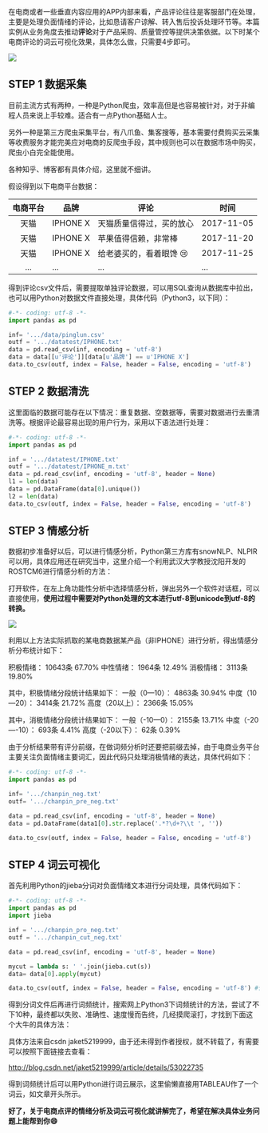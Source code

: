 ​        在电商或者一些垂直内容应用的APP内部来看，产品评论往往是客服部门在处理，主要是处理负面情绪的评论，比如恳请客户谅解、转入售后投诉处理环节等。本篇实例从业务角度去推动**评论**对于产品采购、质量管控等提供决策依据。以下时某个电商评论的词云可视化效果，具体怎么做，只需要4步即可。

![](http://p0bseao56.bkt.clouddn.com/ciyun.jpg)

## STEP 1 数据采集

目前主流方式有两种，一种是Python爬虫，效率高但是也容易被针对，对于非编程人员来说上手较难。适合有一点Python基础人士。

另外一种是第三方爬虫采集平台，有八爪鱼、集客搜等，基本需要付费购买云采集等收费服务才能完美应对电商的反爬虫手段，其中规则也可以在数据市场中购买，爬虫小白完全能使用。

各种知乎、博客都有具体介绍，这里就不细讲。

假设得到以下电商平台数据：

| **电商平台** | **品牌**   | **评论**           | **时间**     |
| :------: | -------- | ---------------- | ---------- |
|    天猫    | IPHONE X | 天猫质量信得过，买的放心     | 2017-11-05 |
|    天猫    | IPHONE X | 苹果值得信赖，非常棒       | 2017-11-20 |
|    天猫    | IPHONE X | 给老婆买的，看着眼馋 :cry: | 2017-11-25 |
|   ...    | ...      | ...              | ...        |



得到评论csv文件后，需要提取单独评论数据，可以用SQL查询从数据库中拉出，也可以用Python对数据文件直接处理，具体代码（Python3，以下同）：

```py
#-*- coding: utf-8 -*-
import pandas as pd

inf= '.../data/pinglun.csv' 
outf = '.../datatest/IPHONE.txt' 
data = pd.read_csv(inf, encoding = 'utf-8')
data = data[[u'评论']][data[u'品牌'] == u'IPHONE X']
data.to_csv(outf, index = False, header = False, encoding = 'utf-8')
```



## STEP 2 数据清洗

这里面临的数据可能存在以下情况：重复数据、空数据等，需要对数据进行去重清洗等。根据评论最容易出现的用户行为，采用以下语法进行处理：

```py
#-*- coding: utf-8 -*-
import pandas as pd

inf = '.../datatest/IPHONE.txt' 
outf = '.../datatest/IPHONE_m.txt' 
data = pd.read_csv(inf, encoding = 'utf-8', header = None)
l1 = len(data)
data = pd.DataFrame(data[0].unique())
l2 = len(data)
data.to_csv(outf, index = False, header = False, encoding = 'utf-8')
```



## STEP 3 情感分析

数据初步准备好以后，可以进行情感分析，Python第三方库有snowNLP、NLPIR可以用，具体应用还在研究当中，这里介绍一个利用武汉大学教授沈阳开发的ROSTCM6进行情感分析的方法：

打开软件，在左上角功能性分析中选择情感分析，弹出另外一个软件对话框，可以直接使用，**使用过程中需要对Python处理的文本进行utf-8到unicode到utf-8的转换。**

![](http://p0bseao56.bkt.clouddn.com/rostcm.jpg)

利用以上方法实际抓取的某电商数据某产品（非IPHONE）进行分析，得出情感分析分布统计如下：

积极情绪：	10643条	67.70%
中性情绪：	1964条	12.49%
消极情绪：	3113条	19.80%

其中，积极情绪分段统计结果如下：
一般（0—10）：		4863条	30.94%
中度（10—20）：	3414条	21.72%
高度（20以上）：  	2366条	15.05%

其中，消极情绪分段统计结果如下：
一般（-10—0）：	        2155条	13.71%
中度（-20—-10）：	693条	4.41%
高度（-20以下）：	62条	0.39%

由于分析结果带有评分前缀，在做词频分析时还要把前缀去掉，由于电商业务平台主要关注负面情绪主要词汇，因此代码只处理消极情绪的表达，具体代码如下：

```py
#-*- coding: utf-8 -*-
import pandas as pd

inf= '.../chanpin_neg.txt'
outf= '.../chanpin_pre_neg.txt'

data = pd.read_csv(inf, encoding = 'utf-8', header = None) 
data = pd.DataFrame(data1[0].str.replace('.*?\d+?\\t ', '')) 

data.to_csv(outf, index = False, header = False, encoding = 'utf-8') 
```



## STEP 4 词云可视化

首先利用Python的jieba分词对负面情绪文本进行分词处理，具体代码如下：

```py
#-*- coding: utf-8 -*-
import pandas as pd
import jieba

inf = '.../chanpin_pro_neg.txt'
outf = '.../chanpin_cut_neg.txt'

data = pd.read_csv(inf, encoding = 'utf-8', header = None)

mycut = lambda s: ' '.join(jieba.cut(s)) 
data= data[0].apply(mycut) 

data.to_csv(outf, index = False, header = False, encoding = 'utf-8') #保存结果
```

得到分词文件后再进行词频统计，搜索网上Python3下词频统计的方法，尝试了不下10种，最终都以失败、准确性、速度慢而告终，几经摸爬滚打，才找到下面这个大牛的具体方法：

具体方法来自csdn jaket5219999，由于还未得到作者授权，就不转载了，有需要可以按照下面链接去查看：

http://blog.csdn.net/jaket5219999/article/details/53022735

得到词频统计后可以用Python进行词云展示，这里偷懒直接用TABLEAU作了一个词云，如文章开头所示。



**好了，关于电商点评的情绪分析及词云可视化就讲解完了，希望在解决具体业务问题上能帮到你:smile:**